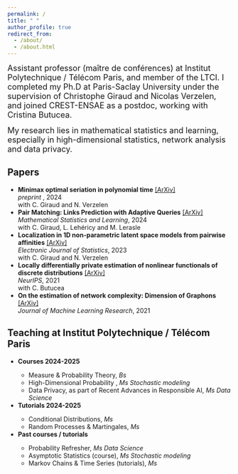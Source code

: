 ```yaml
---
permalink: /
title: " "
author_profile: true
redirect_from: 
  - /about/
  - /about.html
---
```

<font size="+1">Assistant professor (maître de conférences)  at Institut Polytechnique / Télécom Paris, and member of  the LTCI. 
I completed my Ph.D at Paris-Saclay University under the supervision of Christophe Giraud and Nicolas Verzelen, and  joined  CREST-ENSAE as a postdoc, working with Cristina Butucea. </font> <br />


<font size="+1">My research lies in mathematical statistics and learning, especially in high-dimensional statistics, network analysis and data privacy.  </font>



Papers
------
<ul>
  <li><b>Minimax optimal seriation in polynomial time</b> <a href="https://arxiv.org/pdf/2405.08747">[ArXiv]</a> <br />
     <em> preprint </em>, 2024 <br /> 
    with C. Giraud and N. Verzelen </li>
  <li><b>Pair Matching: Links Prediction with Adaptive Queries</b> <a href="https://arxiv.org/pdf/1905.07342v3.pdf">[ArXiv]</a> <br />
     <em> Mathematical Statistics and Learning</em>, 2024 <br /> 
    with C. Giraud, L. Lehéricy and M. Lerasle </li>
  <li><b>Localization in 1D non-parametric latent space models from pairwise affinities</b>  <a href="https://arxiv.org/pdf/2108.03098.pdf">[ArXiv]</a> <br /> 
    <em> Electronic Journal of Statistics</em>, 2023 <br /> 
    with C. Giraud and N. Verzelen </li>
  <li><b>Locally differentially private estimation of nonlinear functionals of discrete distributions</b> <a href="https://arxiv.org/abs/2107.03940">[ArXiv]</a> <br /> 
      <em>NeurIPS</em>, 2021 <br /> 
   with C. Butucea </li>
  <li><b>On the estimation of network complexity: Dimension of Graphons</b> <a href="https://arxiv.org/pdf/1909.02900.pdf">[ArXiv]</a> <br /> 
    <em>Journal of Machine Learning Research</em>, 2021 </li>
</ul>
   
    
    
Teaching at Institut Polytechnique / Télécom Paris 
------
<ul>
  <li><b> Courses 2024-2025 </b></li>
    <ul>
      <li> Measure & Probability Theory, <em>Bs</em>  </li>
       <li> High-Dimensional Probability , <em>Ms Stochastic modeling </em>  </li>
      <li> Data Privacy, as part of Recent Advances in Responsible AI, <em>Ms Data Science </em> </li>
    </ul>
    <li><b> Tutorials 2024-2025</b></li>
    <ul>
       <li> Conditional Distributions,  <em>Ms</em> </li>
      <li> Random Processes & Martingales,  <em>Ms</em> </li>
    </ul>
  
  <li><b> Past courses / tutorials </b></li>
  <ul>
      <li> Probability Refresher, <em> Ms Data Science</em> </li>
      <li> Asymptotic Statistics (course), <em>Ms Stochastic modeling </em> </li>
      <li> Markov Chains & Time Series (tutorials),  <em>Ms</em> </li> 
    </ul>
</ul>
 




